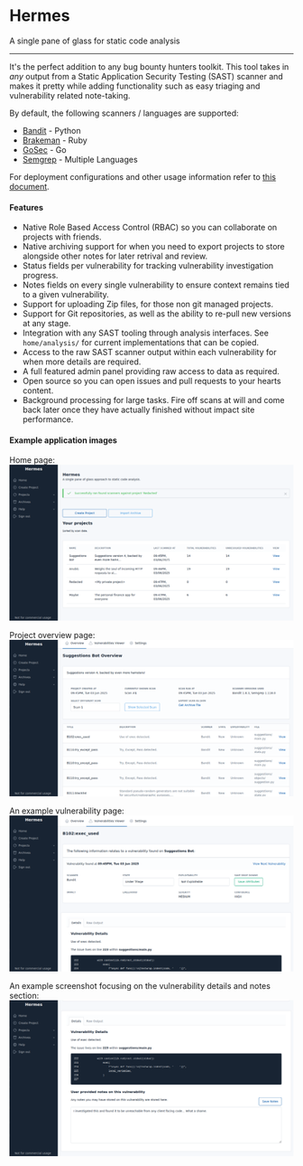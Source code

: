 # Hermes

A single pane of glass for static code analysis

---

It's the perfect addition to any bug bounty hunters toolkit. This tool takes in _any_ output from a Static Application Security Testing (SAST) scanner and makes it pretty while adding functionality such as easy triaging and vulnerability related note-taking.

By default, the following scanners / languages are supported:
- [Bandit](https://github.com/PyCQA/bandit) - Python
- [Brakeman](https://brakemanscanner.org/) - Ruby
- [GoSec](https://github.com/securego/gosec) - Go
- [Semgrep](https://semgrep.dev/) - Multiple Languages

For deployment configurations and other usage information refer to [this document](https://github.com/Skelmis/Hermes/blob/master/USAGE.md).

#### Features

- Native Role Based Access Control (RBAC) so you can collaborate on projects with friends.
- Native archiving support for when you need to export projects to store alongside other notes for later retrival and review.
- Status fields per vulnerability for tracking vulnerability investigation progress.
- Notes fields on every single vulnerability to ensure context remains tied to a given vulnerability.
- Support for uploading Zip files, for those non git managed projects.
- Support for Git repositories, as well as the ability to re-pull new versions at any stage.
- Integration with any SAST tooling through analysis interfaces. See `home/analysis/` for current implementations that can be copied.
- Access to the raw SAST scanner output within each vulnerability for when more details are required.
- A full featured admin panel providing raw access to data as required.
- Open source so you can open issues and pull requests to your hearts content.
- Background processing for large tasks. Fire off scans at will and come back later once they have actually finished without impact site performance.

#### Example application images

Home page:
![A screenshot showcasing the home page with placeholder projects and notifications.](images/home.png)

Project overview page:
![A screenshot showcasing an example project. In this scan and project metadata is presented as well as all found vulnerabilities](images/project.png)

An example vulnerability page:
![A screenshot showing a vulnerability. This shows vulnerability specific metadata such as scanner, state, exploitability and the code itself](images/vuln.png)

An example screenshot focusing on the vulnerability details and notes section:
![A screenshot showing the vulnerable code, a description of the vuln as well as user editable notes.](images/vuln2.png)